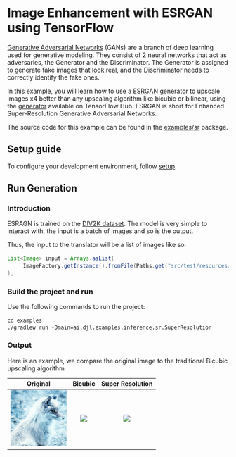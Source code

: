 # Image Enhancement with ESRGAN using TensorFlow

[Generative Adversarial Networks](https://en.wikipedia.org/wiki/Generative_adversarial_network) (GANs) are a branch of deep learning used for generative modeling. 
They consist of 2 neural networks that act as adversaries, the Generator and the Discriminator. The Generator is assigned to generate fake images that look real, and the Discriminator needs to correctly identify the fake ones.

In this example, you will learn how to use a [ESRGAN](https://deepmind.com/research/open-source/biggan) generator to upscale images x4 better than any upscaling algorithm like bicubic or bilinear, using the [generator](https://tfhub.dev/captain-pool/esrgan-tf2/1) available on TensorFlow Hub. ESRGAN is short for Enhanced Super-Resolution Generative Adversarial Networks.

The source code for this example can be found in the [examples/sr](https://github.com/deepjavalibrary/djl/blob/master/examples/src/main/java/ai/djl/examples/inference/sr/) package.

## Setup guide

To configure your development environment, follow [setup](../../docs/development/setup.md).

## Run Generation

### Introduction 

ESRAGN is trained on the [DIV2K dataset](https://data.vision.ee.ethz.ch/cvl/DIV2K/). The model is very simple to interact with, the input is a batch of images and so is the output.

Thus, the input to the translator will be a list of images like so:

```java
List<Image> input = Arrays.asList(
     ImageFactory.getInstance().fromFile(Paths.get("src/test/resources/fox.png"))
);
```

### Build the project and run
Use the following commands to run the project:

```
cd examples
./gradlew run -Dmain=ai.djl.examples.inference.sr.SuperResolution
```

### Output

Here is an example, we compare the original image to the traditional Bicubic upscaling algorithm 

Original                 |  Bicubic          |  Super Resolution 
:-------------------------:|:-------------------------: |:-------------------------:
![](../src/test/resources/fox.png) | ![](https://resources.djl.ai/images/super_resolution/bicubic.png) | ![]( https://resources.djl.ai/images/super_resolution/sr.png)
